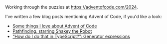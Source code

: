 Working through the puzzles at https://adventofcode.com/2024.

I've written a few blog posts mentioning Advent of Code, if you'd like a look:

- [Some things I love about Advent of Code](https://neil-vass.com/some-things-i-love-about-advent-of-code/)
- [Pathfinding, starring Shakey the Robot](https://neil-vass.com/pathfinding-starring-shakey-the-robot/)
- [“How do I do that in TypeScript?”: Generator expressions](https://neil-vass.com/how-do-i-do-that-in-typescript-generator-expressions/)
